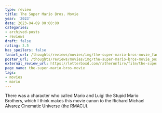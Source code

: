 ```yaml
---
type: review
title: The Super Mario Bros. Movie
year: '2023'
date: 2023-04-09 00:00:00
categories:
- archived-posts
- reviews
draft: false
rating: 3.5
has_spoilers: false
fanart_url: /thoughts/reviews/movies/img/the-super-mario-bros-movie_fanart.png
poster_url: /thoughts/reviews/movies/img/the-super-mario-bros-movie_poster.png
external_review_url: https://letterboxd.com/ratheronfire/film/the-super-mario-bros-movie/
page_name: the-super-mario-bros-movie
tags:
- movies
- mario
---
```


There was a character who called Mario and Luigi the Stupid Mario Brothers, which I think makes this movie canon to the Richard Michael Alvarez Cinematic Universe (the RMACU).

